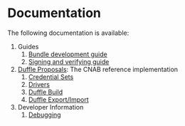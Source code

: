 # Documentation

The following documentation is available:

1. Guides
    1. [Bundle development guide](guides/bundle-guide.md)
    2. [Signing and verifying guide](guides/signing-guide.md)
2. [Duffle Proposals](./proposal/200-duffle.md): The CNAB reference implementation
    1. [Credential Sets](./proposal/201-credentialset.md)
    2. [Drivers](./proposal/202-drivers.md)
    3. [Duffle Build](./proposal/203-duffle-build.md)
    4. [Duffle Export/Import](./proposal/204-export-import.md)
3. Developer Information
    1. [Debugging](debugging.md)
